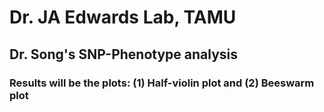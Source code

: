 # Dr. JA Edwards Lab, TAMU
## Dr. Song's SNP-Phenotype analysis
### Results will be the plots: (1) Half-violin plot and (2) Beeswarm plot
